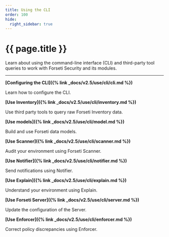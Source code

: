 ```yaml
---
title: Using the CLI
order: 100
hide:
  right_sidebar: true
---
```


# {{ page.title }}

Learn about using the command-line interface (CLI) and
third-party tool queries to work with Forseti Security
and its modules.

---

**[Configuring the CLI]({% link _docs/v2.5/use/cli/cli.md %})**

Learn how to configure the CLI.

**[Use Inventory]({% link _docs/v2.5/use/cli/inventory.md %})**

Use third party tools to query raw Forseti Inventory data.

**[Use models]({% link _docs/v2.5/use/cli/model.md %})**

Build and use Forseti data models.

**[Use Scanner]({% link _docs/v2.5/use/cli/scanner.md %})**

Audit your environment using Forseti Scanner.

**[Use Notifier]({% link _docs/v2.5/use/cli/notifier.md %})**

Send notifications using Notifier.

**[Use Explain]({% link _docs/v2.5/use/cli/explain.md %})**

Understand your environment using Explain.

**[Use Forseti Server]({% link _docs/v2.5/use/cli/server.md %})**

Update the configuration of the Server.

**[Use Enforcer]({% link _docs/v2.5/use/cli/enforcer.md %})**

Correct policy discrepancies using Enforcer.
